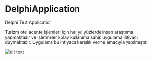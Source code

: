 # DelphiApplication
 Delphi Test Application

Turizm otel acente işlemleri için her yıl yüzlerde insan araştırma yapmaktadır ve işletmeler kolay kullanıma sahip uygulama ihtiyacı duymaktadır. Uygulama bu ihtiyaca karşılık verme amacıyla yapılmıştır.

![alt text](https://i.ibb.co/3fsS38V/Screenshot-2.png)
